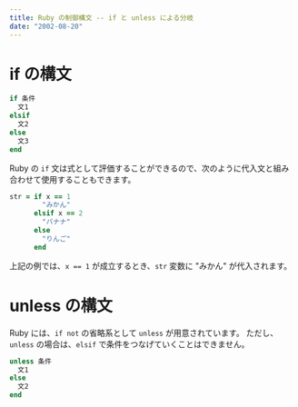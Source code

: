 ```yaml
---
title: Ruby の制御構文 -- if と unless による分岐
date: "2002-08-20"
---
```


if の構文
====
```ruby
if 条件
  文1
elsif
  文2
else
  文3
end
```

Ruby の `if` 文は式として評価することができるので、次のように代入文と組み合わせて使用することもできます。

```ruby
str = if x == 1
        "みかん"
      elsif x == 2
        "バナナ"
      else
        "りんご"
      end
```

上記の例では、`x == 1` が成立するとき、`str` 変数に "みかん" が代入されます。


unless の構文
====

Ruby には、`if not` の省略系として `unless` が用意されています。
ただし、`unless` の場合は、`elsif` で条件をつなげていくことはできません。

```ruby
unless 条件
  文1
else
  文2
end
```

